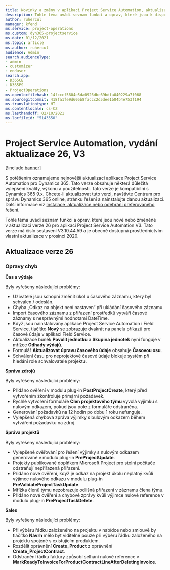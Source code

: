 ```yaml
---
title: Novinky a změny v aplikaci Project Service Automation, aktualizace verze 26, V3
description: Tohle téma uvádí seznam funkcí a oprav, které jsou k dispozici v Project Service Automation, aktualizace verze 26, V3.
author: ruhercul
manager: kfend
ms.service: project-operations
ms.custom: dyn365-projectservice
ms.date: 01/12/2021
ms.topic: article
ms.author: ruhercul
audience: Admin
search.audienceType:
- admin
- customizer
- enduser
search.app:
- D365CE
- D365PS
- ProjectOperations
ms.openlocfilehash: 14fcccf5804e5da0926dbc69bdfa040229a7f068
ms.sourcegitcommit: 418fa1fe9d605b8faccc2d5dee1b04b4e753f194
ms.translationtype: HT
ms.contentlocale: cs-CZ
ms.lasthandoff: 02/10/2021
ms.locfileid: "5143550"
---
```

# <a name="project-service-automation-update-release-26-v3"></a>Project Service Automation, vydání aktualizace 26, V3

[!include [banner](../includes/psa-now-project-operations.md)]

S potěšením oznamujeme nejnovější aktualizaci aplikace Project Service Automation pro Dynamics 365. Tato verze obsahuje některá důležitá vylepšení kvality, výkonu a použitelnosti. Tato verze je kompatibilní s Dynamics 365 9.x. Chcete-li aktualizovat tuto verzi, navštivte Centrum pro správu Dynamics 365 online, stránku řešení a nainstalujte danou aktualizaci. Další informace viz [Instalace, aktualizace nebo odebrání preferovaného řešení](https://docs.microsoft.com/power-platform/admin/install-remove-preferred-solution).

Tohle téma uvádí seznam funkcí a oprav, které jsou nové nebo změněné v aktualizaci verze 26 pro aplikaci Project Service Automation V3. Tato verze má číslo sestavení V3.10.44.59 a je obecně dostupná prostřednictvím vlastní aktualizace v prosinci 2020.

## <a name="update-release-26"></a>Aktualizace verze 26

### <a name="bug-fixes"></a>Opravy chyb

**Čas a výdaje**

Byly vyřešeny následující problémy:

- Uživatelé jsou schopni změnit úkol u časového záznamu, který byl schválen / odeslán.
- Chyba „Odkaz na objekt není nastaven“ při ukládání časového záznamu.
- Import časového záznamu z přiřazení prostředků vytváří časové záznamy s nesprávnými hodnotami DateTime.
- Když jsou nainstalovány aplikace Project Service Automation i Field Service, tlačítko **Nový** se zobrazuje dvakrát na panelu příkazů pro časové údaje v aplikaci Field Service.
- Aktualizace buněk **Povolit jednotku** a **Skupina jednotek** nyní funguje v mřížce **Odhady výdajů**.
- Formulář **Aktualizovat úpravu časového údaje** obsahuje **Časovou osu**.
- Schválení času pro neprojektové časové údaje blokuje systém při hledání role schvalovatele projektu.

**Správa zdrojů**

Byly vyřešeny následující problémy:

- Přidáno ověření v modulu plug-in **PostProjectCreate**, který před vytvořením zkontroluje primární požadavek.
- Rychlé vytvoření formuláře **Člen projektového týmu** vyvolá výjimku s nulovým odkazem, pokud jsou pole z formuláře odstraněna.
- Generování požadavků na 12 hodin po dobu 1 roku nefunguje.
- Vylepšená chybová zpráva výjimky s bulovým odkazem během vytváření požadavku na zdroj.

**Správa projektů**

Byly vyřešeny následující problémy:

- Vylepšené ověřování pro řešení výjimky s nulovým odkazem generované v modulu plug-in **PreProjectUpdate**.
- Projekty publikované doplňkem Microsoft Project pro stolní počítače odstraňují nepřiřazená přiřazení.
- Přidáno nové ověření, když je odkaz na projekt úkolu neplatný kvůli výjimce nulového odkazu v modulu plug-in **PreValidateProjectTaskUpdate**.
- Mřížka členů týmu nezobrazuje odlišná přiřazení v záznamu člena týmu.
- Přidáno nové ověření a chybové zprávy kvůli výjimce nulové reference v modulu plug-in **PreProjectTaskDelete**.

**Sales**

Byly vyřešeny následující problémy:

- Při výběru řádku založeného na projektu v nabídce nebo smlouvě by tlačítko **Návrh** mělo být viditelné pouze při výběru řádku založeného na projektu spojené s existujícím produktem.
- Rozdělit oprávnění **Create_Product** z oprávnění **Create_ProjectContract**.
- Odstranění řádku faktury způsobí selhání nulové reference v **MarkReadyToInvoiceForProductContractLineAfterDeletingInvoice**.
